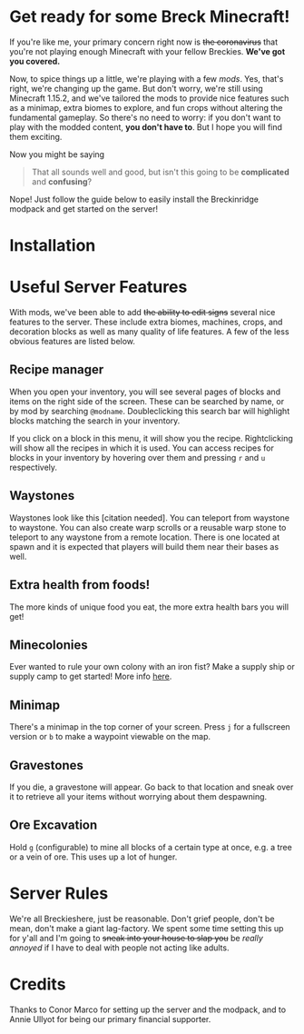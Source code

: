 # Get ready for some Breck Minecraft!

If you're like me, your primary concern right now is ~~the  coronavirus~~ that you're not playing enough Minecraft with your fellow Breckies. **We've got you covered.**

Now, to spice things up a little, we're playing with a few *mods*. Yes, that's right, we're changing up the game. But don't worry, we're still using Minecraft 1.15.2, and we've tailored the mods to provide nice features such as a minimap, extra biomes to explore, and fun crops without altering the fundamental gameplay. So there's no need to worry: if you don't want to play with the modded content, **you don't have to**. But I hope you will find them exciting.

Now you might be saying
> That all sounds well and good, but isn't this going to be **complicated** and **confusing**?

Nope! Just follow the guide below to easily install the Breckinridge modpack and get started on the server!

# Installation


# Useful Server Features

With mods, we've been able to add ~~the ability to edit signs~~ several nice features to the server. These include extra biomes, machines, crops, and decoration blocks as well as many quality of life features. A few of the less obvious features are listed below.

## Recipe manager

When you open your inventory, you will see several pages of blocks and items on the right side of the screen. These can be searched by name, or by mod by searching `@modname`. Doubleclicking this search bar will highlight blocks matching the search in your inventory.

If you click on a block in this menu, it will show you the recipe. Rightclicking will show all the recipes in which it is used. You can access recipes for blocks in your inventory by hovering over them and pressing `r` and `u` respectively.

## Waystones

Waystones look like this [citation needed]. You can teleport from waystone to waystone. You can also create warp scrolls or a reusable warp stone to teleport to any waystone from a remote location. There is one located at spawn and it is expected that players will build them near their bases as well.

## Extra health from foods!

The more kinds of unique food you eat, the more extra health bars you will get!

## Minecolonies

Ever wanted to rule your own colony with an iron fist? Make a supply ship or supply camp to get started! More info [here](https://wiki.minecolonies.com/).

## Minimap

There's a minimap in the top corner of your screen. Press `j` for a fullscreen version or `b` to make a waypoint viewable on the map.

## Gravestones

If you die, a gravestone will appear. Go back to that location and sneak over it to retrieve all your items without worrying about them despawning.

## Ore Excavation

Hold `g` (configurable) to mine all blocks of a certain type at once, e.g. a tree or a vein of ore. This uses up a lot of hunger.

# Server Rules

We're all Breckieshere, just be reasonable. Don't grief people, don't be mean, don't make a giant lag-factory. We spent some time setting this up for y'all and I'm going to ~~sneak into your house to slap you~~ be *really annoyed* if I have to deal with people not acting like adults.

# Credits

Thanks to Conor Marco for setting up the server and the modpack, and to Annie Ullyot for being our primary financial supporter.

